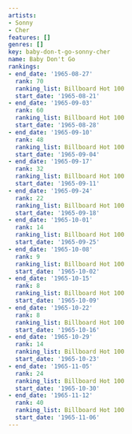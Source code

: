 ```yaml
---
artists:
- Sonny
- Cher
features: []
genres: []
key: baby-don-t-go-sonny-cher
name: Baby Don't Go
rankings:
- end_date: '1965-08-27'
  rank: 70
  ranking_list: Billboard Hot 100
  start_date: '1965-08-21'
- end_date: '1965-09-03'
  rank: 60
  ranking_list: Billboard Hot 100
  start_date: '1965-08-28'
- end_date: '1965-09-10'
  rank: 48
  ranking_list: Billboard Hot 100
  start_date: '1965-09-04'
- end_date: '1965-09-17'
  rank: 32
  ranking_list: Billboard Hot 100
  start_date: '1965-09-11'
- end_date: '1965-09-24'
  rank: 22
  ranking_list: Billboard Hot 100
  start_date: '1965-09-18'
- end_date: '1965-10-01'
  rank: 14
  ranking_list: Billboard Hot 100
  start_date: '1965-09-25'
- end_date: '1965-10-08'
  rank: 9
  ranking_list: Billboard Hot 100
  start_date: '1965-10-02'
- end_date: '1965-10-15'
  rank: 8
  ranking_list: Billboard Hot 100
  start_date: '1965-10-09'
- end_date: '1965-10-22'
  rank: 8
  ranking_list: Billboard Hot 100
  start_date: '1965-10-16'
- end_date: '1965-10-29'
  rank: 14
  ranking_list: Billboard Hot 100
  start_date: '1965-10-23'
- end_date: '1965-11-05'
  rank: 24
  ranking_list: Billboard Hot 100
  start_date: '1965-10-30'
- end_date: '1965-11-12'
  rank: 40
  ranking_list: Billboard Hot 100
  start_date: '1965-11-06'
---
```


